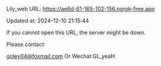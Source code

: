 Lily_web URL: https://ae6d-61-165-102-156.ngrok-free.app

Updated at: 2024-12-10 21:15:44

If you cannot open this URL, the server might be down.

Please contact: 

goley04@foxmail.com Or Wechat:GL_yeaH